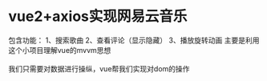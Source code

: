 # vue2+axios实现网易云音乐
包含功能：
1、搜索歌曲
2、查看评论（显示隐藏）
3、播放旋转动画
主要是利用这个小项目理解vue的mvvm思想    
<br>
我们只需要对数据进行操纵，vue帮我们实现对dom的操作
